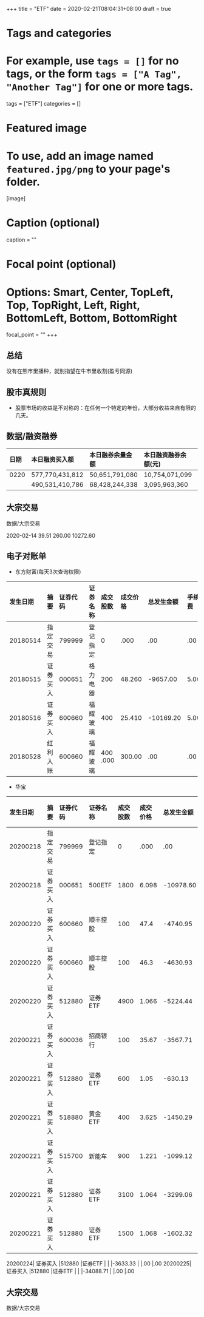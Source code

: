 +++
title = "ETF"
date = 2020-02-21T08:04:31+08:00
draft = true

# Tags and categories
# For example, use `tags = []` for no tags, or the form `tags = ["A Tag", "Another Tag"]` for one or more tags.
tags = ["ETF"]
categories = []

# Featured image
# To use, add an image named `featured.jpg/png` to your page's folder. 
[image]
  # Caption (optional)
  caption = ""

  # Focal point (optional)
  # Options: Smart, Center, TopLeft, Top, TopRight, Left, Right, BottomLeft, Bottom, BottomRight
  focal_point = ""
+++


## 总结

没有在熊市里播种，就别指望在牛市里收割(盈亏同源)

## 股市真规则

- 股票市场的收益是不对称的：在任何一个特定的年份，大部分收益来自有限的几天。

## 数据/融资融券

|日期|       本日融资买入额|       本日融券余量金额 |     本日融资融券余额(元)  |     交易所
|:---|:---|:---|:---|:---|
|0220|577,770,431,812|	50,651,791,080|	10,754,071,099|588,524,502,911   |上交所
      |490,531,410,786|	68,428,244,338|	3,095,963,360 |493,627,374,146   |深交所


## 大宗交易

数据/大宗交易

2020-02-14	39.51	260.00	10272.60


## 电子对账单

- 东方财富(每天3次查询权限)   

发生日期|摘要|证券代码|证券名称|成交股数|成交价格|总发生金额|手续费|印花税|过户费
:---|:---|:---|:---|:---|:---|:---|:---|:---|:---|
20180514| 指定交易| 799999 |登记指定| 0| .000| .00| .00| .00| .00
20180515| 证券买入 |000651| 格力电器| 200| 48.260| -9657.00| 5.00| .00| .00
20180516| 证券买入 |600660 |福耀玻璃 |400| 25.410 |-10169.20 |5.00 |.00 |.20
20180528| 红利入账 |600660 |福耀玻璃| 400 .000| 300.00 |.00| .00 |.00

- 华宝

发生日期|摘要|证券代码|证券名称|成交股数|成交价格|总发生金额|手续费|印花税|过户费
:---|:---|:---|:---|:---|:---|:---|:---|:---|:---|
20200218| 指定交易| 799999 |登记指定| 0| .000| .00| .00| .00| .00
20200218| 证券买入 |000651| 500ETF| 1800| 6.098| -10978.60| 2.20| .00| .00
20200220| 证券买入 |600660 |顺丰控股 |100| 47.4 |-4740.95 |.95 |.00 |.00
20200220| 证券买入 |600660 |顺丰控股 |100| 46.3 |-4630.93 |.93 |.00 |.00
20200220| 证券买入 |512880 |证券ETF |4900| 1.066 |-5224.44 |1.04 |.00 |.00
20200221| 证券买入 |600036 |招商银行 |100| 35.67 |-3567.71 |.71 |.00 |.00
20200221| 证券买入 |512880 |证券ETF |600| 1.05 |-630.13 |.13 |.00 |.00
20200221| 证券买入 |518880 |黄金ETF |400| 3.625 |-1450.29 |.29 |.00 |.00
20200221| 证券买入 |515700 |新能车 |900| 1.221 |-1099.12 |.22 |.00 |.00
20200221| 证券买入 |512880 |证券ETF |3100| 1.064 |-3299.06 |.66 |.00 |.00
20200221| 证券买入 |512880 |证券ETF |1500| 1.068 |-1602.32 |.32 |.00 |.00

20200224| 证券买入 |512880 |证券ETF | |  |-3633.33 |  |.00 |.00
20200225| 证券买入 |512880 |证券ETF | |  |-34088.71 |  |.00 |.00





## 大宗交易

数据/大宗交易



